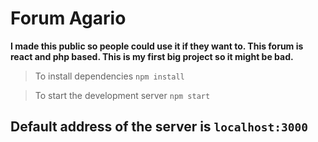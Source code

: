 # Forum Agario
<span style="font-weight: bold">
I made this public so people could use it if they want to. This forum is react and php based. This is my first big project so it might be bad.
</span>

> To install dependencies
`npm install`

> To start the development server
`npm start`

## Default address of the server is `localhost:3000`

